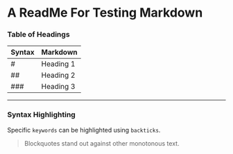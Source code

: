 # A ReadMe For Testing Markdown

### Table of Headings
| Syntax | Markdown      |
|--------|---------------|
|#       | Heading 1     |
|##      | Heading 2     |
|###     | Heading 3     |

---

### Syntax Highlighting
Specific `keywords` can be highlighted using `backticks`.

> Blockquotes stand out against other monotonous text.
